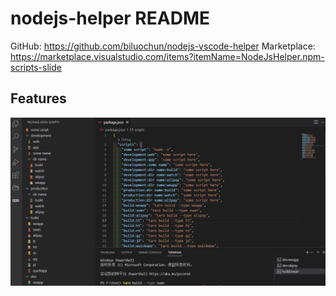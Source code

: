 # nodejs-helper README

GitHub: https://github.com/biluochun/nodejs-vscode-helper
Marketplace: https://marketplace.visualstudio.com/items?itemName=NodeJsHelper.npm-scripts-slide
## Features

![demo](https://github.com/biluochun/nodejs-vscode-helper/blob/main/img/demo.png?raw=true)